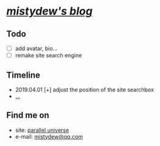 # [_mistydew's blog_](https://mistydew.github.io)

## Todo

- [ ] add avatar, bio...
- [ ] remake site search engine

## Timeline

* 2019.04.01 [+] adjust the position of the site searchbox
* [...](/timeline.md)

## Find me on

* site: [parallel universe](https://mistydew.github.io)
* e-mail: [mistydew@qq.com](mailto:mistydew@qq.com)
